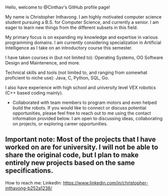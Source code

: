 Hello, welcome to @Cinthav's GitHub profile page!

My name is Christopher Inthavong. I am highly motivated computer science student pursuing a B.S. for Computer Science, and currently a senior. I am eager to learn new things from the different subsets in this field.

My primary focus is on expanding my knowledge and expertise in various programming domains. I am currently considering specialization in Artificial Intelligence as I take on an introductory course this semester.

I have taken courses in (but not limited to):
Operating Systems, OO Software Design and Maintenence, and more.

Technical skills and tools (not limited to, and ranging from somewhat proficient to niche use):
Java, C, Python, SQL, Go.

I also have experience with high school and university level VEX robotics (C++ based coding mainly).
- Collaborated with team members to program motors and even helped build the robots.
If you would like to connect or discuss potential opportunities, please feel free to reach out to me using the contact information provided below. I am open to discussing ideas, collaborating on projects, or exploring career opportunities.

## **Important note: Most of the projects that I have worked on are for university. I will not be able to share the original code, but I plan to make entirely new projects based on the same specifications.**

How to reach me:
    LinkedIn: https://www.linkedin.com/in/christopher-inthavong-b252a1238/

<!---
Cinthav/Cinthav is a ✨ special ✨ repository because its `README.md` (this file) appears on your GitHub profile.
You can click the Preview link to take a look at your changes.
- Hi, I’m @Cinthav. (Christopher Inthavong)
- I’m interested in programming in general. I am currently searching for a field to invest in.
- I’m going to learn about operating systems in depth for the first time.
- I’m looking to collaborate on hobby projects, especially with video games.
- How to reach me:
--->
